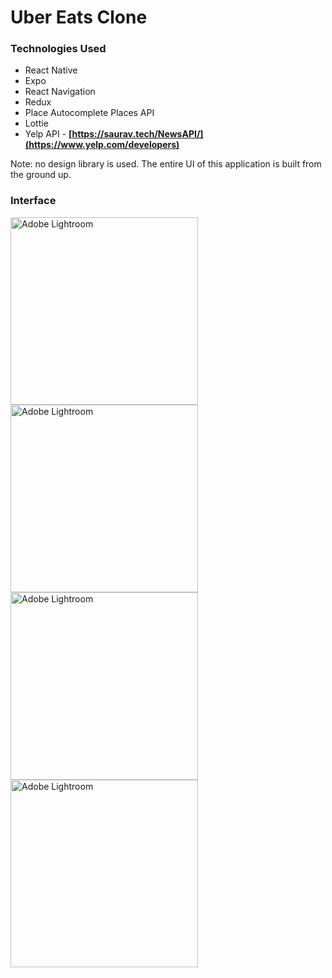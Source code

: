 # Uber Eats Clone

### Technologies Used
* React Native
* Expo
* React Navigation 
* Redux
* Place Autocomplete Places API
* Lottie
* Yelp API - **[https://saurav.tech/NewsAPI/](https://www.yelp.com/developers)**

Note: no design library is used. The entire UI of this application is built from the ground up.

### Interface

<img align="left" alt="Adobe Lightroom" width="300px" src="https://user-images.githubusercontent.com/95159633/195520148-0d9f6310-eedf-401a-8a23-5115923de721.png" />
<img align="left" alt="Adobe Lightroom" width="300px" src="https://user-images.githubusercontent.com/95159633/195521687-bae40231-6404-4c62-9a6c-86d714e0bc33.png" />


<img align="left" alt="Adobe Lightroom" width="300px" src="https://user-images.githubusercontent.com/95159633/195522002-49a2e783-0149-4836-9ed4-c456b3952637.png" />
<img align="left" alt="Adobe Lightroom" width="300px" src="https://user-images.githubusercontent.com/95159633/195522250-75bb4f2e-33ec-48bc-acd3-781b449081ab.png" />
